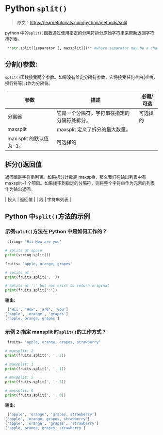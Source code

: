 # Python `split()`

> 原文：<https://learnetutorials.com/python/methods/split>

python 中的`split()`函数通过使用指定的分隔符拆分原始字符串来帮助返回字符串列表。

```py
 **str.split([separator [, maxsplit]])** #where separator may be a character,symbol,or space 

```

## 分割()参数:

`split()`函数接受两个参数。如果没有给定分隔符参数，它将接受任何空白(空格、换行符等)。)作为分隔符。

| 参数 | 描述 | 必需/可选 |
| --- | --- | --- |
| 分离器 | 它是一个分隔符。字符串在指定的分隔符处拆分。 | 可选择的 |
| maxsplit | maxsplit 定义了拆分的最大数量。
max split 的默认值为-1。 | 可选择的 |

## 拆分()返回值

返回值是字符串列表。如果拆分计数是 maxsplit，那么我们在输出列表中有 maxsplit+1 个项目。如果找不到指定的分隔符，则将整个字符串作为元素的列表作为输出返回。

| 投入 | 返回值 |
| 线 | 字符串列表 |

## Python 中`split()`方法的示例

### 示例`split()`方法在 Python 中是如何工作的？

```py
 string= 'Hii How are you'

# splits at space
print(string.split())

fruits= 'apple, orange, grapes'

# splits at ','
print(fruits.split(', '))

# Splits at ':' but not exist so return original
print(fruits.split(':')) 

```

**输出:**

```py
 ['Hii', 'How', 'are', 'you']
['apple', 'orange', 'grapes']
['apple, orange, grapes'] 
```

### 示例 2:指定 maxsplit 时`split()`的工作方式？

```py
 fruits= 'apple, orange, grapes, strawberry'

# maxsplit: 2
print(fruits.split(', ', 2))

# maxsplit: 1
print(fruits.split(', ', 1))

# maxsplit: 5
print(fruits.split(', ', 5))

# maxsplit: 0
print(fruits.split(', ', 0)) 

```

**输出:**

```py
 ['apple', 'orange', 'grapes, strawberry']
['apple', 'orange, grapes, strawberry']
['apple', 'orange', 'grapes', 'strawberry']
['apple, orange, grapes, strawberry'] 
```